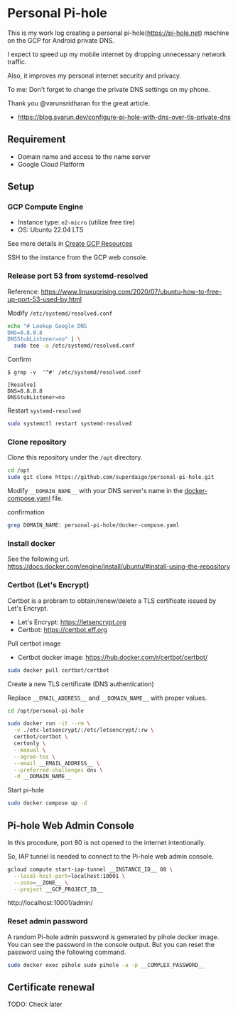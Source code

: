 # Personal Pi-hole

This is my work log creating a personal pi-hole(https://pi-hole.net) machine on the GCP for Android private DNS.

I expect to speed up my mobile internet by dropping unnecessary network traffic.

Also, it improves my personal internet security and privacy.

To me: Don't forget to change the private DNS settings on my phone.


Thank you @varunsridharan for the great article.

- https://blog.svarun.dev/configure-pi-hole-with-dns-over-tls-private-dns


## Requirement

- Domain name and access to the name server
- Google Cloud Platform

## Setup

### GCP Compute Engine

- Instance type: `e2-micro` (utilize free tire)
- OS: Ubuntu 22.04 LTS

See more details in [Create GCP Resources](create-gcp-resources.md)

SSH to the instance from the GCP web console.

### Release port 53 from systemd-resolved

Reference: https://www.linuxuprising.com/2020/07/ubuntu-how-to-free-up-port-53-used-by.html

Modify `/etc/systemd/resolved.conf`

``` bash
echo "# Lookup Google DNS
DNS=8.8.8.8
DNSStubListener=no" | \
  sudo tee -a /etc/systemd/resolved.conf
```

Confirm

```shell
$ grep -v  '^#' /etc/systemd/resolved.conf

[Resolve]
DNS=8.8.8.8
DNSStubListener=no
```

Restart `systemd-resolved`

```bash
sudo systemctl restart systemd-resolved
```


### Clone repository

Clone this repository under the `/opt` directory.

```bash
cd /opt
sudo git clone https://github.com/superdaigo/personal-pi-hole.git
```

Modify `__DOMAIN_NAME__` with your DNS server's name in the [docker-compose.yaml](docker-compose.yaml) file.

confirmation

``` bash
grep DOMAIN_NAME: personal-pi-hole/docker-compose.yaml
```

### Install docker

See the following url.
https://docs.docker.com/engine/install/ubuntu/#install-using-the-repository


### Certbot (Let's Encrypt)

Certbot is a probram to obtain/renew/delete a TLS certificate issued by Let's Encrypt.

- Let's Encrypt: https://letsencrypt.org
- Certbot: https://certbot.eff.org

Pull certbot image
- Certbot docker image: https://hub.docker.com/r/certbot/certbot/

``` bash
sudo docker pull certbot/certbot
```

Create a new TLS certificate (DNS authentication)

Replace `__EMAIL_ADDRESS__` and `__DOMAIN_NAME__` with proper values.

``` bash
cd /opt/personal-pi-hole

sudo docker run -it --rm \
  -v ./etc-letsencrypt/:/etc/letsencrypt/:rw \
  certbot/certbot \
  certonly \
  --manual \
  --agree-tos \
  --email __EMAIL_ADDRESS__ \
  --preferred-challenges dns \
  -d __DOMAIN_NAME__
```


Start pi-hole

```bash
sudo docker compose up -d
```


## Pi-hole Web Admin Console

In this procedure, port 80 is not opened to the internet intentionally.

So, IAP tunnel is needed to connect to the Pi-hole web admin console.

```bash
gcloud compute start-iap-tunnel __INSTANCE_ID__ 80 \
  --local-host-port=localhost:10001 \
  --zone=__ZONE__ \
  --project __GCP_PROJECT_ID__
```

http://localhost:10001/admin/


### Reset admin password

A random Pi-hole admin password is generated by pihole docker image.
You can see the password in the console output. But you can reset the password using the following command.

```bash
sudo docker exec pihole sudo pihole -a -p __COMPLEX_PASSWORD__
```


## Certificate renewal

TODO: Check later
